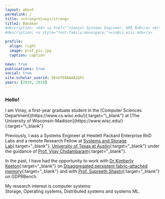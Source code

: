 ```yaml
---
layout: about
permalink: /
title: <strong>Vinay</strong>
title2: Banakar
#description: <h4> <a href="">Senior Systems Engineer, HPE RnD</a> <br> <a href="">Remote Research Fellow, UT Austin</a> </h4>
#description: <a style="font-family:monospace;">vin@cs.wisc.edu</a>

profile:
  align: right
  image: prof_pic.jpg
  caption: caption

news: true
publications: true
social: true
site.scholar_userid: 56xUfE0AAAAJ&hl
years: [2019, 2018]
---
```


<h3>Hello!</h3>
I am Vinay, a first-year graduate student in the [Computer Sciences Department](https://www.cs.wisc.edu/){:target="\_blank"} at [The University of Wisconsin-Madison](https://www.wisc.edu/){:target="\_blank"}

Previously, I was a Systems Engineer at Hewlett Packard Enterprise RnD Labs and a remote Research Fellow at [Systems and Storage Lab](https://utsaslab.github.io/){:target="\_blank"}, [University of Texas at Austin](https://www.cs.utexas.edu/){:target="\_blank"} under the guidance of [Prof. Vijay Chidambaram](http://www.cs.utexas.edu/~vijay/){:target="\_blank"}. 

In the past, I have had the opportunity to work with [Dr Kimberly Keeton](https://en.wikipedia.org/wiki/Kimberly_Keeton){:target="\_blank"} on [Disaggregated persistent fabric-attached memory](http://openfam.github.io/){:target="\_blank"} and with [Prof. Supreeth Shastri](https://homepage.cs.uiowa.edu/~sshastri/){:target="\_blank"} on GDPRBench.

My research interest is computer systems: <br>Storage, Operating systems, Distributed systems and systems ML.


<!-- data privacy and large scale resource (compute, network and storage) orchestration in datacenters. Especially, my recent work focuses on designing and building benchmarks for persistent fabric attached memory architecture, determining the impact of privacy regulations on storage system’s design and performance by building a benchmarking tool, and finally designing and implementing intent driven hardware provisioning and placement algorithms. -->